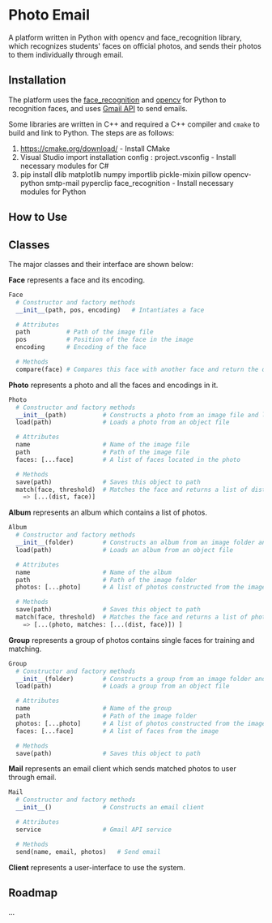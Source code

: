 # Photo Email
A platform written in Python with opencv and face_recognition library, which recognizes students' faces on official photos, and sends their photos to them individually through email.

## Installation
The platform uses the [face_recognition](https://github.com/ageitgey/face_recognition) and [opencv](https://github.com/opencv/opencv) for Python to recognition faces, and uses [Gmail API](https://developers.google.com/gmail/api/) to send emails.

Some libraries are written in C++ and required a C++ compiler and `cmake` to build and link to Python. The steps are as follows:

1. https://cmake.org/download/ - Install CMake
2. Visual Studio import installation config : project.vsconfig - Install necessary modules for C#
3. pip install dlib matplotlib numpy importlib pickle-mixin pillow opencv-python smtp-mail pyperclip face_recognition - Install necessary modules for Python

## How to Use


## Classes

The major classes and their interface are shown below:

**Face** represents a face and its encoding.
```python
Face
  # Constructor and factory methods
  __init__(path, pos, encoding)   # Intantiates a face

  # Attributes
  path          # Path of the image file
  pos           # Position of the face in the image
  encoding      # Encoding of the face

  # Methods
  compare(face) # Compares this face with another face and return the dist
```

**Photo** represents a photo and all the faces and encodings in it.
```python
Photo
  # Constructor and factory methods
  __init__(path)          # Constructs a photo from an image file and locates all faces and encodings
  load(path)              # Loads a photo from an object file 

  # Attributes
  name                    # Name of the image file
  path                    # Path of the image file
  faces: [...face]        # A list of faces located in the photo

  # Methods
  save(path)              # Saves this object to path
  match(face, threshold)  # Matches the face and returns a list of dists and faces within threshold
    => [...(dist, face)]
```

**Album** represents an album which contains a list of photos.
```python
Album
  # Constructor and factory methods
  __init__(folder)        # Constructs an album from an image folder and locates all faces and encodings in the images
  load(path)              # Loads an album from an object file

  # Attributes
  name                    # Name of the album
  path                    # Path of the image folder
  photos: [...photo]      # A list of photos constructed from the image files

  # Methods
  save(path)              # Saves this object to path
  match(face, threshold)  # Matches the face and returns a list of photos with dists and faces within threshold
    => [...(photo, matches: [...(dist, face)]) ]
```

**Group** represents a group of photos contains single faces for training and matching.
```python
Group
  # Constructor and factory methods
  __init__(folder)        # Constructs a group from an image folder and locates all faces and encodings in the images
  load(path)              # Loads a group from an object file

  # Attributes
  name                    # Name of the group
  path                    # Path of the image folder
  photos: [...photo]      # A list of photos constructed from the image files
  faces: [...face]        # A list of faces from the image

  # Methods
  save(path)              # Saves this object to path
```

**Mail** represents an email client which sends matched photos to user through email.
```python
Mail
  # Constructor and factory methods
  __init__()              # Constructs an email client

  # Attributes
  service                 # Gmail API service

  # Methods
  send(name, email, photos)   # Send email
```

**Client** represents a user-interface to use the system.

## Roadmap
...